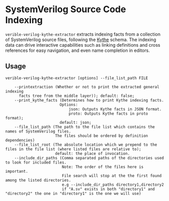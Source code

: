 # SystemVerilog Source Code Indexing

<!--*
freshness: { owner: 'hzeller' reviewed: '2020-10-07' }
*-->

`verible-verilog-kythe-extractor` extracts indexing facts from a collection of
SystemVerilog source files, following the [Kythe](http://kythe.io) schema. The
indexing data can drive interactive capabilities such as linking definitions and
cross references for easy navigation, and even name completion in editors.

## Usage

```
verible-verilog-kythe-extractor [options] --file_list_path FILE

    --printextraction (Whether or not to print the extracted general indexing
      facts tree from the middle layer)); default: false;
    --print_kythe_facts (Determines how to print Kythe indexing facts.
                        Options:
                            json: Outputs Kythe facts in JSON format.
                            proto: Outputs Kythe facts in proto format);
                        default: json;
    --file_list_path (The path to the file list which contains the names of SystemVerilog files.
                      The files should be ordered by definition dependencies)
    --file_list_root (The absolute location which we prepend to the files in the file list (where listed files are relative to);
                      default: the place of invocation.
    --include_dir_paths (Comma separated paths of the directories used to look for included files.
                         Note: The order of the files here is important.
                         File search will stop at the the first found among the listed directories.
                         e.g --include_dir_paths directory1,directory2
                         if "A.sv" exists in both "directory1" and "directory2" the one in "directory1" is the one we will use)
```
